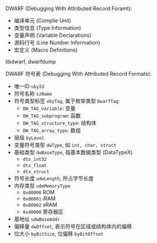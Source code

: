 DWARF (Debugging With Attributed Record Foramt):
- 编译单元 (Complie Unit)
- 类型信息 (Type Information)
- 变量声明 (Variable Declarations)
- 源码行号 (Line Number Information)
- 宏定义 (Macro Definitions)

libdwarf, dwarfdump

DWARF 符号表 (Debugging With Attributed Record Formats):
- 唯一ID `ubyId`
- 符号名称 `szName`
- 符号类型标签 `ubyTag`, 属于枚举类型 `DwarfTag`:
	- `DW_TAG_variable`: 变量
	- `DW_TAG_subprogram`: 函数
	- `DW_TAG_structure_type`: 结构体
	- `DW_TAG_array_type`: 数组
- 层级 `byLevel`
- 变量符号类型 `dwType`, 如 `int, char, struct`
- 基础类型 `dwBaseType`, 指基本数据类型 (DataTypeX)
	- `dtx_int32`
	- `dtx_float`
	- `dtx_struct`
- 符号长度 `udwLength`, 所占字节长度
- 内存类型 `udeMemoryType`
	- `0x80000` ROM
	- `0x80001` iRAM
	- `0x80002` xRAM
	- `0x40000` 寄存器区
- 基地址 `udwBaseAddr`
- 偏移量 `dwOffset`, 表示符号在区域或结构体内的偏移
- 位大小 `byBitSize`, 位偏移 `byBitOffset`